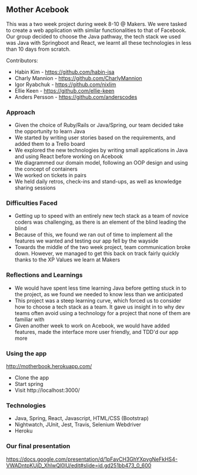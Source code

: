 ## Mother Acebook

This was a two week project during week 8-10 @ Makers. We were tasked to create a web application with similar functionalities to that of Facebook. Our group decided to choose the Java pathway, the tech stack we used was Java with Springboot and React, we learnt all these technologies in less than 10 days from scratch. 

Contributors:
- Habin Kim - https://github.com/habin-isa
- Charly Mannion - https://github.com/CharlyMannion
- Igor Ryabchuk - https://github.com/nixlim
- Ellie Keen - https://github.com/ellie-keen
- Anders Persson - https://github.com/anderscodes

### Approach
* Given the choice of Ruby/Rails or Java/Spring, our team decided take the opportunity to learn Java
* We started by writing user stories based on the requirements, and added them to a Trello board
* We explored the new technologies by writing small applications in Java and using React before working on Acebook
* We diagrammed our domain model, following an OOP design and using the concept of containers
* We worked on tickets in pairs
* We held daily retros, check-ins and stand-ups, as well as knowledge sharing sessions

### Difficulties Faced
* Getting up to speed with an entirely new tech stack as a team of novice coders was challenging, as there is an element of the blind leading the blind
* Because of this, we found we ran out of time to implement all the features we wanted and testing our app fell by the wayside
* Towards the middle of the two week project, team communication broke down. However, we managed to get this back on track fairly quickly thanks to the XP Values we learn at Makers

### Reflections and Learnings
* We would have spent less time learning Java before getting stuck in to the project, as we found we needed to know less than we anticipated
* This project was a steep learning curve, which forced us to consider how to choose a tech stack as a team. It gave us insight in to why dev teams often avoid using a technology for a project that none of them are familiar with
* Given another week to work on Acebook, we would have added features, made the interface more user friendly, and TDD'd our app more

### Using the app
http://motherbook.herokuapp.com/

* Clone the app
* Start spring
* Visit http://localhost:3000/

### Technologies
* Java, Spring, React, Javascript, HTML/CSS (Bootstrap)
* Nightwatch, JUnit, Jest, Travis, Selenium Webdriver
* Heroku

### Our final presentation
https://docs.google.com/presentation/d/1pFavCH3GhYXpvgNeFkHS4-VWADntpKUjD_XhlwQl0lU/edit#slide=id.gd251bb473_0_600
